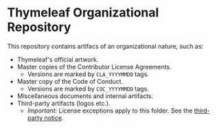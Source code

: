 
# Thymeleaf Organizational Repository

This repository contains artifacs of an organizational nature, such as:

   * Thymeleaf's official artwork.
   * Master copies of the Contributor License Agreements.
     * Versions are marked by `CLA_YYYYMMDD` tags.
   * Master copy of the Code of Conduct.
     * Versions are marked by `COC_YYYYMMDD` tags.
   * Miscellaneous documents and internal artifacts.
   * Third-party artifacts (logos etc.).
     * _Important:_ License exceptions apply to this folder. See the 
       [third-party notice][3rdpty-notice].


[3rdpty-notice]: NOTICE_THIRDPARTY.markdown